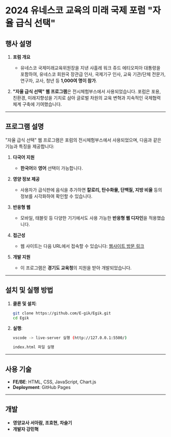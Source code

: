 # 2024 유네스코 교육의 미래 국제 포럼 "자율 급식 선택"

## 행사 설명
1. **포럼 개요**
   - 유네스코 국제미래교육위원장을 지낸 샤흘레 워크 쥬드 에티오피아 대통령을 포함하여, 유네스코 회원국 장관급 인사, 국제기구 인사, 교육 기관/단체 전문가, 연구자, 교사, 청년 등 **1,000여 명이 참가**.

2. **"자율 급식 선택" 웹 프로그램**은 전시체험부스에서 사용되었습니다. 포럼은 포용, 친환경, 미래지향성을 기치로 삼아 글로벌 차원의 교육 변혁과 지속적인 국제협력 체계 구축에 기여했습니다.

---

## 프로그램 설명

"자율 급식 선택" 웹 프로그램은 포럼의 전시체험부스에서 사용되었으며, 다음과 같은 기능과 특징을 제공합니다:

1. **다국어 지원**
   - **한국어**와 **영어** 선택이 가능합니다.

2. **영양 정보 제공**
   - 사용자가 급식판에 음식을 추가하면 **칼로리, 탄수화물, 단백질, 지방 비율** 등의 정보를 시각화하여 확인할 수 있습니다.

3. **반응형 웹**
   - 모바일, 태블릿 등 다양한 기기에서도 사용 가능한 **반응형 웹 디자인**을 적용했습니다.

4. **접근성**
   - 웹 사이트는 다음 URL에서 접속할 수 있습니다: [웹사이트 방문 링크](https://e-gik.github.io/Egik/)

5. **개발 지원**
   - 이 프로그램은 **경기도 교육청**의 지원을 받아 개발되었습니다.

---

## 설치 및 실행 방법

1. **클론 및 설치**:
   ```bash
   git clone https://github.com/E-gik/Egik.git
   cd Egik
   ```

2. **실행**:
   ```bash
   vscode -> live-server 실행 (http://127.0.0.1:5500/)
   ```
   ```bash
   index.html 파일 실행
   ```

---

## 사용 기술

- **FE/BE**: HTML, CSS, JavaScript, Chart.js
- **Deployment**: GitHub Pages


---

## 개발

- **영양교사 서아람, 조효현, 차슬기**
- **개발자 강민혁**
